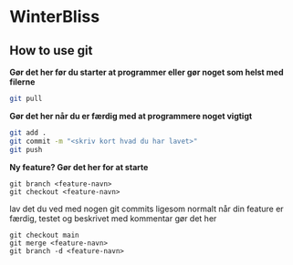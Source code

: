 # WinterBliss


## How to use git

**Gør det her før du starter at programmer eller gør noget som helst med filerne**
````bash
git pull
````

**Gør det her når du er færdig med at programmere noget vigtigt**
````bash
git add .
git commit -m "<skriv kort hvad du har lavet>"
git push
````

**Ny feature? Gør det her for at starte**
````
git branch <feature-navn>
git checkout <feature-navn>
````
lav det du ved med nogen git commits ligesom normalt
når din feature er færdig, testet og beskrivet med kommentar gør det her
````
git checkout main
git merge <feature-navn>
git branch -d <feature-navn>
````
